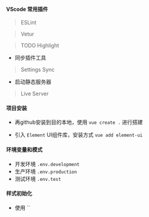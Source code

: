 #### VScode 常用插件

> ESLint

> Vetur

> TODO Highlight

- 同步插件工具
  
> Settings Sync

- 启动静态服务器

> Live Server

#### 项目安装

- 再github安装到目的本地，使用 `vue create .` 进行搭建

- 引入 `Element` UI组件库，安装方式 `vue add element-ui`

#### 环境变量和模式

- 开发环境 `.env.development`
- 生产环境 `.env.production`
- 测试环境 `.env.test`

#### 样式初始化

- 使用 ``